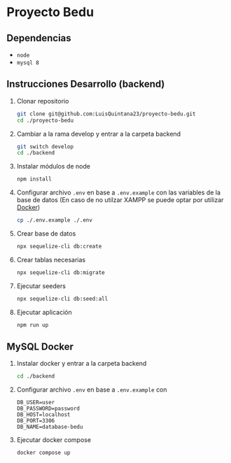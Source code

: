 # Proyecto Bedu

## Dependencias
- `node`
- `mysql 8`

## Instrucciones Desarrollo (backend)

1. Clonar repositorio
    ```sh
    git clone git@github.com:LuisQuintana23/proyecto-bedu.git
    cd ./proyecto-bedu
    ```
2. Cambiar a la rama develop y entrar a la carpeta backend
    ```sh
    git switch develop
    cd ./backend
    ```
3. Instalar módulos de node
    ```sh
    npm install
    ```
4. Configurar archivo `.env` en base a `.env.example` con
   las variables de la base de datos (En caso de no utilzar XAMPP
   se puede optar por utilizar [Docker](#mysql-docker))
    ```sh
    cp ./.env.example ./.env
    ```

5. Crear base de datos
     ```sh
     npx sequelize-cli db:create
     ```
6. Crear tablas necesarias
      ```sh
      npx sequelize-cli db:migrate
      ```
7. Ejecutar seeders
      ```sh
      npx sequelize-cli db:seed:all
      ```

8. Ejecutar aplicación
      ```sh
      npm run up
      ```

## MySQL Docker
1. Instalar docker y entrar a la carpeta backend
      ```sh
      cd ./backend
      ```

2. Configurar archivo `.env` en base a `.env.example` con
   ```dotenv
   DB_USER=user
   DB_PASSWORD=password
   DB_HOST=localhost
   DB_PORT=3306
   DB_NAME=database-bedu
   ```

3. Ejecutar docker compose
   ```sh
   docker compose up
   ```